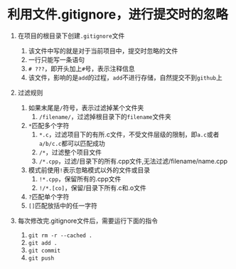 

# 利用文件.gitignore，进行提交时的忽略

1. 在项目的根目录下创建`.gitignore`文件
   1) 该文件中写的就是对于当前项目中，提交时忽略的文件
   2) 一行只能写一条语句
   3) `# ???`，即开头加上`#`号，表示注释信息
   4) 该文件，影响的是`add`的过程，`add`不进行存储，自然提交不到`github`上



2. 过滤规则
   1) 如果末尾是`/`符号，表示过滤掉某个文件夹
      1) `/filename/`，过滤掉根目录下的`filename`文件夹
   2) `*`匹配多个字符
      1) `*.c`，过滤项目下的有所.c文件，不受文件层级的限制，即`a.c`或者`a/b/c.c`都可以匹配成功
      2) `/*`，过滤整个项目文件
      3) `/*.cpp`，过滤/目录下的所有.cpp文件,无法过滤/filename/name.cpp
   3) 模式前使用`!`表示忽略模式以外的文件或目录
      1) `!*.cpp`，保留所有的.cpp文件
      2) `!/*.[co]`，保留/目录下所有.c和.o文件
   4) `?`匹配单个字符
   5) `[]`匹配放括中的任一字符



3. 每次修改完.gitignore文件后，需要运行下面的指令
   1) `git rm -r --cached .`
   2) `git add .`
   3) `git commit`
   4) `git push`



